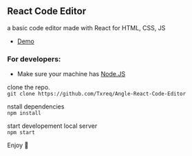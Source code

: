 ## React Code Editor
a basic code editor made with React for HTML, CSS, JS
- <a href="https://angle-editor.netlify.app">Demo</a>

### For developers:
- Make sure your machine has <a href="https://nodejs.org/en/">Node.JS</a>

clone the repo.
<br />
`git clone https://github.com/Txreq/Angle-React-Code-Editor`

nstall dependencies
<br />
`npm install`

start developement local server
<br />
`npm start`

Enjoy 🖤
